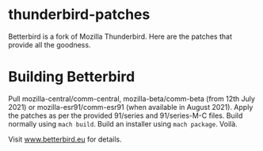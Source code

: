 # thunderbird-patches
Betterbird is a fork of Mozilla Thunderbird. Here are the patches that provide all the goodness.

# Building Betterbird

Pull mozilla-central/comm-central, mozilla-beta/comm-beta (from 12th July 2021) or mozilla-esr91/comm-esr91 (when available in August 2021).
Apply the patches as per the provided 91/series and 91/series-M-C files. Build normally using `mach build`. Build an installer
using `mach package`. Voilà.

Visit www.betterbird.eu for details.
